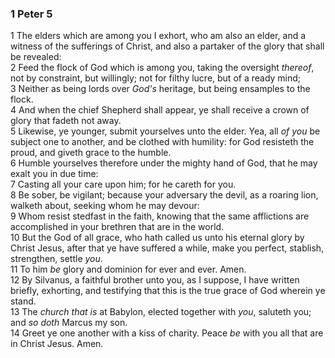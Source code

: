 ### 1 Peter 5

1 The elders which are among you I exhort, who am also an elder, and a witness of the sufferings of Christ, and also a partaker of the glory that shall be revealed:  
2 Feed the flock of God which is among you, taking the oversight *thereof*, not by constraint, but willingly; not for filthy lucre, but of a ready mind;  
3 Neither as being lords over *God's* heritage, but being ensamples to the flock.  
4 And when the chief Shepherd shall appear, ye shall receive a crown of glory that fadeth not away.  
5 Likewise, ye younger, submit yourselves unto the elder. Yea, all *of you* be subject one to another, and be clothed with humility: for God resisteth the proud, and giveth grace to the humble.  
6 Humble yourselves therefore under the mighty hand of God, that he may exalt you in due time:  
7 Casting all your care upon him; for he careth for you.  
8 Be sober, be vigilant; because your adversary the devil, as a roaring lion, walketh about, seeking whom he may devour:  
9 Whom resist stedfast in the faith, knowing that the same afflictions are accomplished in your brethren that are in the world.  
10 But the God of all grace, who hath called us unto his eternal glory by Christ Jesus, after that ye have suffered a while, make you perfect, stablish, strengthen, settle *you*.  
11 To him *be* glory and dominion for ever and ever. Amen.  
12 By Silvanus, a faithful brother unto you, as I suppose, I have written briefly, exhorting, and testifying that this is the true grace of God wherein ye stand.  
13 The *church that is* at Babylon, elected together with *you*, saluteth you; and *so doth* Marcus my son.  
14 Greet ye one another with a kiss of charity. Peace *be* with you all that are in Christ Jesus. Amen.  
